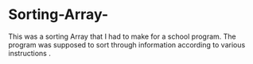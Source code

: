 # Sorting-Array-
This was a sorting Array that I had to make for a school program. The program was supposed to sort through information according to various instructions .
